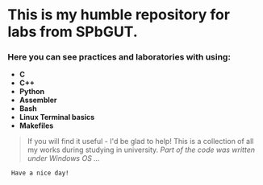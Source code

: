 # This is my humble repository for labs from SPbGUT.
### Here you can see practices and laboratories with using:
- **C**
- **C++**
- **Python**
- **Assembler**
- **Bash**
- **Linux Terminal basics**
- **Makefiles**

> If you will find it useful - I'd be glad to help!
> This is a collection of all my works during studying in university.
> _Part of the code was written under Windows OS ..._

` Have a nice day!`
